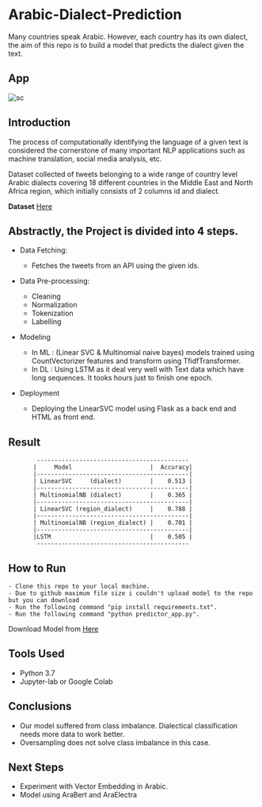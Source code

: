 # Arabic-Dialect-Prediction
Many countries speak Arabic. 
However, each country has its own dialect, the aim of this repo is to build a model that predicts the dialect given the text.

## App

![sc](https://user-images.githubusercontent.com/67477345/158219878-585f1e91-9842-4701-ad5e-4a8da48857b3.png)



## Introduction

The process of computationally identifying the language of a given text is considered the cornerstone of many important NLP applications such as machine translation, social media analysis, etc. 

Dataset collected of tweets belonging to a wide range of country level Arabic dialects covering 18 different countries in the Middle East and North Africa region, which initially consists of 2 columns id and dialect.

**Dataset** <a href='https://drive.google.com/file/d/1Rf-pPGle3HVZzovTghKRwWThqFBlj84k/view?usp=sharing'> Here </a>

## Abstractly, the Project is divided into 4 steps.

- Data Fetching:
    - Fetches the tweets from an API using the given ids.
    
-  Data Pre-processing:
    - Cleaning
    - Normalization
    - Tokenization
    - Labelling
    
- Modeling
    - In ML : (Linear SVC & Multinomial naive bayes) models trained using CountVectorizer features and transform using TfidfTransformer.
    - In DL :  Using LSTM as it deal very well with Text data which have long sequences. It tooks hours just to finish one epoch.

- Deployment
    - Deploying the LinearSVC model using Flask as a back end and HTML as front end.
    
    
## Result 
            -------------------------------------------
           |     Model                      |  Accuracy|
           |-------------------------------------------|
           | LinearSVC     (dialect)        |    0.513 |
           |-------------------------------------------|
           | MultinomialNB (dialect)        |    0.365 |
           |-------------------------------------------|
           | LinearSVC (region_dialect)     |    0.788 |
           |-------------------------------------------|
           | MultinomialNB (region_dialect) |    0.701 |
           |-------------------------------------------|
           |LSTM                            |    0.505 |
            ------------------------------------------- 
            
            
## How to Run
    
    - Clone this repo to your local machine.
    - Due to github maximum file size i couldn't upload model to the repo but you can download  
    - Run the following command "pip install requirements.txt".
    - Run the following command "python predictor_app.py".
Download Model from <a href="https://drive.google.com/file/d/1rCj2Z2IDwWKHhmWwkCCfAFR8ZF-HtieD/view?usp=sharing"> Here </a>
## Tools Used

- Python 3.7 
- Jupyter-lab or Google Colab 

  
## Conclusions

 - Our model suffered from class imbalance. Dialectical classification needs more data to work better.
 - Oversampling does not solve class imbalance in this case.
  
  ## Next Steps

- Experiment with Vector Embedding in Arabic.
- Model using AraBert and AraElectra
